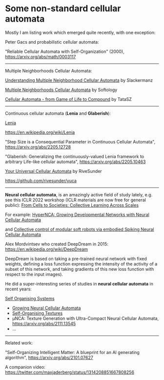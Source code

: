 # Some non-standard cellular automata

Mostly I am listing work which emerged quite recently, with one exception:

Peter Gacs and probabilistic cellular automata:

"Reliable Cellular Automata with Self-Organization" (2000), https://arxiv.org/abs/math/0003117

---

Multiple Neighborhoods Cellular Automata:

[Understanding Multiple Neighborhood Cellular Automata](https://slackermanz.com/understanding-multiple-neighborhood-cellular-automata/) by Slackermanz

[Multiple Neighborhoods Cellular Automata](https://softologyblog.wordpress.com/2018/03/09/multiple-neighborhoods-cellular-automata/) by Softology

[Cellular Automata - from Game of Life to Compound](https://tatasz.github.io/compound_ca/) by TataSZ

---

Continuous cellular automata (**Lenia** and **Glaberish**):

[Lenia](https://chakazul.github.io/lenia.html)

https://en.wikipedia.org/wiki/Lenia

"Step Size is a Consequential Parameter in Continuous Cellular Automata", https://arxiv.org/abs/2205.12728

"Glaberish: Generalizing the continuously-valued Lenia framework to arbitrary Life-like cellular automata", https://arxiv.org/abs/2205.10463

[Your Universal Cellular Automata](https://rivesunder.github.io/yuca/) by RiveSunder

https://github.com/rivesunder/yuca

---

**Neural cellular automata**, is an amazingly active field of study lately, e.g. see this ICLR 2022 workshop (ICLR materials are now free for general public): 
[From Cells to Societies: Collective Learning Across Scales](https://iclr.cc/virtual/2022/workshop/4553)

For example: [HyperNCA: Growing Developmental Networks with Neural Cellular Automata](https://openreview.net/forum?id=H5eErMka-9)

and [Collective control of modular soft robots via embodied Spiking Neural Cellular Automata](https://openreview.net/forum?id=STGXXBGJ6-c)

Alex Mordvintsev who created DeepDream in 2015: https://en.wikipedia.org/wiki/DeepDream 

DeepDream is based on taking a pre-trained neural network with fixed weights, 
defining a loss function expressing the intensity of the activity of a subset of this network, 
and taking gradients of this new loss function with respect to the input images).

He did a super-interesting series of studies in **neural cellular automata** in recent years:

[Self Organising Systems](https://google-research.github.io/self-organising-systems/)

- [Growing Neural Cellular Automata](https://distill.pub/2020/growing-ca/)
- [Self-Organising Textures](https://distill.pub/selforg/2021/textures/)
- μNCA: Texture Generation with Ultra-Compact Neural Cellular Automata, https://arxiv.org/abs/2111.13545
- ...

---

Related work:

"Self-Organizing Intelligent Matter: A blueprint for an AI generating algorithm", https://arxiv.org/abs/2101.07627

A companion video: https://twitter.com/maxjaderberg/status/1314208851667808256
